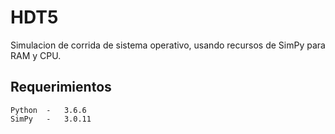 # HDT5

Simulacion de corrida de sistema operativo, usando recursos de SimPy para RAM y CPU.

##  Requerimientos

    Python  -   3.6.6
    SimPy   -   3.0.11

